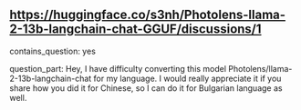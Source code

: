 ## https://huggingface.co/s3nh/Photolens-llama-2-13b-langchain-chat-GGUF/discussions/1

contains_question: yes

question_part: Hey, I have difficulty converting this model Photolens/llama-2-13b-langchain-chat for my language. I would really appreciate it if you share how you did it for Chinese, so I can do it for Bulgarian language as well.